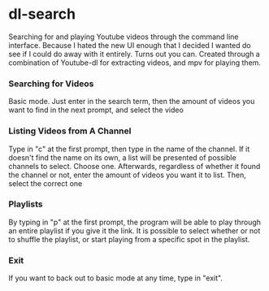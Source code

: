 # dl-search
Searching for and playing Youtube videos through the command line interface. Because I hated the new UI enough that I decided I wanted do see if I could do away with it entirely. Turns out you can.
Created through a combination of Youtube-dl for extracting videos, and mpv for playing them.

###  Searching for Videos
Basic mode. Just enter in the search term, then the amount of videos you want to find in the next prompt, and select the video

### Listing Videos from A Channel
Type in "c" at the first prompt, then type in the name of the channel. If it doesn't find the name on its own, a list will be presented of possible channels to select. Choose one. Afterwards, regardless of whether it found the channel or not, enter the amount of videos you want it to list. Then, select the correct one

### Playlists
By typing in "p" at the first prompt, the program will be able to play through an entire playlist if you give it the link. It is possible to select whether or not to shuffle the playlist, or start playing from a specific spot in the playlist.

### Exit
If you want to back out to basic mode at any time, type in "exit".
